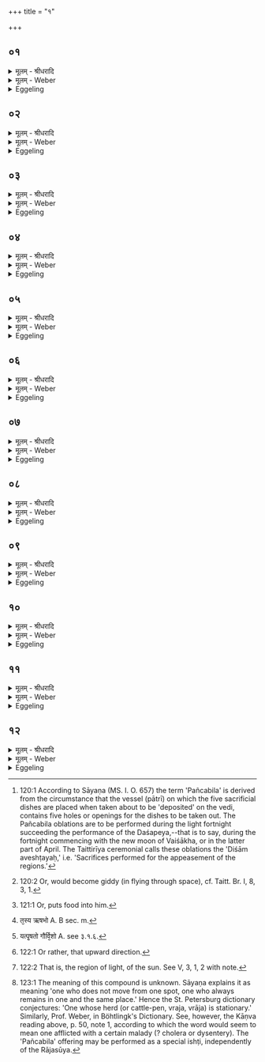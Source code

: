 +++
title = "१"

+++


## ०१
<details><summary>मूलम् - श्रीधरादि</summary>

आग्ने᳘यो ऽष्टा᳘कपालः पुरोडा᳘शो भवति॥  
तं᳘ पूर्व्वार्ध ऽआ᳘सादयत्यैन्द्र ऽए᳘कादशकपालः पुरोडा᳘शो भवति सौम्यो᳘ वा चरुस्तं᳘ दक्षिणार्ध ऽआ᳘सादयति व्वैश्वदेव᳘श्चरु᳘र्भवति तं᳘ पश्चार्ध ऽआ᳘सादयति मैत्रावरुणी᳘ पय᳘स्या भवति ता᳘मुत्तरार्ध ऽआ᳘सादयति बार्हस्पत्य᳘श्चरु᳘र्भवति तं᳘ म᳘ध्य ऽआ᳘सादयत्येष᳘ चरुः प᳘ञ्चबिलस्तद्यत्प᳘ञ्च हवी᳘ᳫँ᳘षि भ᳘वन्ति ते᳘षां प᳘ञ्च बि᳘लानि त᳘स्माच्चरुः प᳘ञ्चबिलो ना᳘म॥
</details>

<details><summary>मूलम् - Weber</summary>

आग्नेॗयो ऽष्टा᳘कपालः पुरोडा᳘शो भवति॥  
त᳘म् पूर्वार्ध आ᳘सादयत्यैन्द्र ए᳘कादशकपालः पुरोडा᳘शो भवति सौम्यो᳘ वा चरुस्तं᳘ दक्षिणार्ध आ᳘सादयति वैश्वदेव᳘श्चरु᳘र्भवति त᳘म् पश्चार्ध आ᳘सादयति मैत्रावरुणी᳘ पयॗस्या भवति ता᳘मुत्तरार्ध आ᳘सादयति बार्हस्पत्य᳘श्चरु᳘र्भवति तम् म᳘ध्य आ᳘सादयत्येष᳘ चरुः प᳘ञ्चबिलस्तद्यत्प᳘ञ्च हवीं᳘षि भ᳘वन्ति ते᳘षाम् प᳘ञ्च बि᳘लानि त᳘स्माच्चरुः प᳘ञ्चबिलो ना᳘म॥
</details>

<details><summary>Eggeling</summary>

1. There is a cake on eight potsherds for Agni: this he places on the eastern part (of the Vedi). There is either a cake on eleven potsherds for Indra, or a rice-pap for Soma: this he places on the southern part. There is a pap for the Viśve Devāḥ (All-gods): this he places on the western part. There is a dish of curds for Mitra-Varuṇa: this he places on the north part. There is a pap for Br̥haspati: this he places in the middle. This is the five-holed pap [^egg_236];--what five sacrificial dishes (havis) there are, for them there are five holes: hence the name 'five-holed pap.'

[^egg_236]: 120:1 According to Sāyaṇa (MS. I. O. 657) the term 'Pañcabila' is derived from the circumstance that the vessel (pātrī) on which the five sacrificial dishes are placed when taken about to be 'deposited' on the vedi, contains five holes or openings for the dishes to be taken out. The Pañcabila oblations are to be performed during the light fortnight succeeding the performance of the Daśapeya,--that is to say, during the fortnight commencing with the new moon of Vaiśākha, or in the latter part of April. The Taittirīya ceremonial calls these oblations the 'Diśām aveshṭayaḥ,' i.e. 'Sacrifices performed for the appeasement of the regions.'
</details>

## ०२
<details><summary>मूलम् - श्रीधरादि</summary>

तद्य᳘देते᳘न राजसूययाजी य᳘जते॥  
य᳘दे᳘वैनं दि᳘शः समारोह᳘यति य᳘दृतून्यत्स्तो᳘मान्यच्छ᳘न्दाᳫँ᳭सि त᳘स्मादे᳘वैनमेते᳘न नि᳘ष्क्रीणाति स य᳘द्धैते᳘न राजसूय᳘याजी न यजेतो᳘द्वा[[!!]] ह मा᳘द्येत्प्र᳘ वा पतेत्त᳘स्माद्वा᳘ ऽएते᳘न राजसूययाजी᳘ यजते॥
</details>

<details><summary>मूलम् - Weber</summary>

तद्य᳘देते᳘न राजसूययाजी य᳘जते॥  
य᳘देॗवैनं दि᳘शः समारोह᳘यति य᳘दृतून्यत्स्तो᳘मान्यच्छ᳘न्दांसि त᳘स्मादेॗवैनमेते᳘न नि᳘ष्क्रीणाति स य᳘द्धैते᳘न राजसूययाजी न य᳘जेतो᳘द्वा ह मा᳘द्येत्प्र᳘ वा पतेत्त᳘स्माद्वा᳘ एते᳘न राजसूययाजी᳘ यजते॥
</details>

<details><summary>Eggeling</summary>

2. And as to why the performer of the Rājasūya should perform this offering: because he (the priest) makes him ascend the regions, the seasons, the hymns and metres, he now redeems him therefrom by this (offering). But were the performer of the Rājasūya not to perform this offering, then verily he would become intoxicated (with pride) [^egg_237] and would fall down headlong: that is why the performer of the Rājasūya performs this offering.

[^egg_237]: 120:2 Or, would become giddy (in flying through space), cf. Taitt. Br. I, 8, 3, 1.
</details>

## ०३
<details><summary>मूलम् - श्रीधरादि</summary>

स य᳘दाग्नेये᳘नाष्टा᳘कपालेन पुरोडा᳘शेन प्रच᳘रति॥  
य᳘दे᳘वैनं प्रा᳘चीं दि᳘शᳫँ᳭ समारोह᳘यति य᳘दृतून्यत्स्तो᳘मान्यच्छ᳘न्दाᳫँ᳭सि त᳘स्मादे᳘वैनमेते᳘न नि᳘ष्क्रीणाति सᳫँ᳭स्रवं᳘ बार्हस्पत्ये᳘ चराव᳘वनयति॥
</details>

<details><summary>मूलम् - Weber</summary>

स य᳘दाग्नेये᳘नाष्टा᳘कपालेन पुरोडा᳘शेन प्रच᳘रति॥  
य᳘देॗवैनम् प्रा᳘चीं दि᳘शᳫं समारोह᳘यति य᳘दृतून्यत्स्तो᳘मान्यच्छ᳘न्दांसि त᳘स्मादेॗवैनमेते᳘न नि᳘ष्क्रीणाति संस्रव᳘म् बार्हस्पत्ये᳘ चराव᳘वनयति॥
</details>

<details><summary>Eggeling</summary>

3. And why he proceeds with the cake on eight

potsherds for Agni,--because he makes him ascend the eastern region, the seasons, the hymns and metres, he now redeems him therefrom by this (oblation). The remains of it he pours on the Br̥haspati pap.
</details>

## ०४
<details><summary>मूलम् - श्रीधरादि</summary>

(त्य᳘) अ᳘थ य᳘दैन्द्रेणै᳘कादशकपालेन पुरोडा᳘शेन प्रच᳘रति॥  
सौम्ये᳘न वा चरु᳘णा य᳘दे᳘वैनं द᳘क्षिणां दि᳘शᳫँ᳭ समारोह᳘यति य᳘दृतून्यत्स्तो᳘मान्यच्छ᳘न्दाᳫँ᳭सि त᳘स्मादे᳘वैनमेते᳘न नि᳘ष्क्रीणाति सᳫँ᳭स्रवं᳘ बार्हस्पत्ये᳘ चराव᳘वनयति॥
</details>

<details><summary>मूलम् - Weber</summary>

अ᳘थ य᳘दैन्द्रेणै᳘कादशकपालेन पुरोडा᳘शेन प्रच᳘रति॥  
सौम्ये᳘न वा चरु᳘णा य᳘देॗवैनं द᳘क्षिणां दि᳘शᳫं समारोह᳘यति य᳘दृतून्यत्स्तो᳘मान्यच्छ᳘न्दांसि त᳘स्मादेॗवैनमेते᳘न नि᳘ष्क्रीणाति संस्रव᳘म् बार्हस्पत्ये᳘ चराव᳘वनयति॥
</details>

<details><summary>Eggeling</summary>

4. And why he proceeds with the cake on eleven potsherds for Indra, or with the pap for Soma,--because he makes him ascend the southern region, the seasons, the hymns and metres, he now redeems him therefrom by this (oblation). The remains he pours on the Br̥haspati pap.
</details>

## ०५
<details><summary>मूलम् - श्रीधरादि</summary>

(त्य᳘) अ᳘थ य᳘द्वैश्वदेवे᳘न चरु᳘णा प्रच᳘रति॥  
य᳘दे᳘वैनं प्रती᳘चीं दि᳘शᳫँ᳭ समारोह᳘यति य᳘दृतून्यत्स्तो᳘मान्यच्छ᳘न्दाᳫँ᳭सि त᳘स्मादे᳘वैनमेते᳘न नि᳘ष्क्रीणाति सᳫँ᳭स्रवं᳘ बार्हस्पत्ये᳘ चराव᳘वनयति॥
</details>

<details><summary>मूलम् - Weber</summary>

अ᳘थ य᳘द्वैश्वदेवे᳘न चरु᳘णा प्रच᳘रति॥  
य᳘देॗवैनम् प्रती᳘चीं दि᳘शᳫं समारोह᳘यति य᳘दृतून्यत्स्तो᳘मान्यच्छ᳘न्दांसि त᳘स्मादेॗवैनमेते᳘न नि᳘ष्क्रीणाति संस्रव᳘म् बार्हस्पत्ये᳘ चराव᳘वनयति॥
</details>

<details><summary>Eggeling</summary>

5. And why he proceeds with the pap to the All-gods,--because he makes him ascend the eastern region, the seasons, the hymns and metres, he now redeems him therefrom by this (oblation). The remains he pours on the Br̥haspati pap.
</details>

## ०६
<details><summary>मूलम् - श्रीधरादि</summary>

(त्य᳘) अ᳘थ य᳘न्मैत्रावरुण्या᳘ पय᳘स्यया प्रच᳘रति॥  
य᳘दे᳘वैनमु᳘दीचीं दि᳘शᳫँ᳭ समारोह᳘यति य᳘दृतून्यत्स्तो᳘मान्यच्छ᳘न्दाᳫँ᳭सि त᳘स्मादे᳘वैनमेते᳘न नि᳘ष्क्रीणाति सᳫँ᳭स्रवं᳘ बार्हस्पत्ये᳘ चराव᳘वनयति तद्य᳘त्सᳫं᳭स्रवा᳘न्बार्हस्पत्ये᳘ चरा᳘ववन᳘यति सर्व्व᳘त ऽए᳘वास्मिन्नेत᳘दन्ना᳘द्यं दधाति त᳘स्मादु दिशो᳘ दिश एव रा᳘ज्ञे ऽन्ना᳘द्यमभि᳘ह्रियते॥
</details>

<details><summary>मूलम् - Weber</summary>

अ᳘थ य᳘न्मैत्रावरुण्या᳘ पयॗस्याया प्रच᳘रति॥  
य᳘देॗवैनमु᳘दीचीं दि᳘शᳫं समारोह᳘यति य᳘दृतून्यत्स्तो᳘मान्यच्छ᳘न्दांसि त᳘स्मादेॗवैनमेते᳘न नि᳘ष्क्रीणाति संस्रवम् बार्हस्पत्ये᳘ चराव᳘वनयति तद्य᳘त्संस्रवा᳘न्बार्हस्पत्ये᳘ चरा᳘ववन᳘यति सर्व᳘त एॗवास्मिन्नेत᳘दन्ना᳘द्यं दधाति त᳘स्मादु दिशो᳘-दिश एव रा᳘ज्ञे ऽन्ना᳘द्यमभि᳘ह्रियते॥
</details>

<details><summary>Eggeling</summary>

6. And why he proceeds with the dish of curds for Mitra-Varuṇa,--because he makes him ascend the northern region, the seasons, the hymns and metres, he now redeems him therefrom by this (oblation). The remains he pours on the Br̥haspati pap. And in that he pours those remains on the Br̥haspati pap, he thereby bestows food upon him [^egg_238] (the Sacrificer); and hence food is brought to the king from every quarter.

[^egg_238]: 121:1 Or, puts food into him.
</details>

## ०७
<details><summary>मूलम् - श्रीधरादि</summary>

(ते᳘ ऽथ) अ᳘थ य᳘द्बार्हस्पत्ये᳘न चरु᳘णा प्रच᳘रति॥  
य᳘दे᳘वैनमूर्ध्वां दि᳘शᳫँ᳭ समारोह᳘यति य᳘दृतून्यत्स्तो᳘मान्यच्छ᳘न्दाᳫँ᳭सि त᳘स्मादे᳘वैनमेते᳘न नि᳘ष्क्रीणाति॥
</details>

<details><summary>मूलम् - Weber</summary>

अ᳘थ य᳘द्बार्हस्पत्ये᳘न चरु᳘णा प्रच᳘रति॥  
य᳘देॗवैनमूर्ध्वां दि᳘शᳫं समारोह᳘यति य᳘दृतून्यत्स्तो᳘मान्यच्छ᳘न्दांसि त᳘स्मादेॗवैनमेते᳘न नि᳘ष्क्रीणाति॥
</details>

<details><summary>Eggeling</summary>

7. And why he proceeds with the Br̥haspati pap,--because he makes him ascend the upper region, the seasons, the hymns and metres, he now redeems him therefrom by this (oblation).
</details>

## ०८
<details><summary>मूलम् - श्रीधरादि</summary>

स य᳘ ऽएष᳘ ऽआग्ने᳘यो ऽष्टा᳘कपालः पूरोडा᳘शो भ᳘वति॥  
त᳘स्य हि᳘रण्यं द᳘क्षिणा ऽऽग्नेयो वा᳘ ऽएष᳘ यज्ञो᳘ भवत्यग्ने रे᳘तो हि᳘रण्यं त᳘स्माद्धि᳘रण्यं द᳘क्षिणा त᳘दग्नी᳘धे ददात्यग्निर्व्वा᳘ ऽएष᳘ निदा᳘नेन यदा᳘ग्नीध्रस्त᳘स्मात्त᳘दग्नी᳘धे ददाति॥
</details>

<details><summary>मूलम् - Weber</summary>

स य᳘ एष᳘ आग्नेॗयो ऽष्टा᳘कपालः पूरोडा᳘शो भ᳘वति॥  
त᳘स्य हि᳘रण्यं द᳘क्षिणाग्नेयो वा᳘ एष᳘ यज्ञो᳘ भवत्यग्ने रे᳘तो हि᳘रण्यं त᳘स्माद्धि᳘रण्यं द᳘क्षिणा त᳘दग्नी᳘धे ददात्यग्निर्वा᳘ एष᳘ निदा᳘नेन यदा᳘ग्नीध्रस्त᳘स्मात्त᳘दग्नी᳘धे ददाति॥
</details>

<details><summary>Eggeling</summary>

8. And what cake on eight potsherds there is for Agni, the priest's fee for that is gold; for that offering is for Agni, and gold is Agni's seed: therefore

the fee is gold. He gives it to the Agnīdh; for he, the Āgnīdhra, is really the same as Agni: therefore he gives it to the Agnīdh.
</details>

## ०९
<details><summary>मूलम् - श्रीधरादि</summary>

(त्य᳘) अ᳘थ य᳘ ऽएष᳘ ऽऐन्द्र ऽए᳘कादशकपालः पुरोडा᳘शो भ᳘वति॥  
त᳘स्य ऽर्षभो द᳘क्षिणा स᳘ ह्यैन्द्रो य᳘दृषभो य᳘द्यु सौम्य᳘श्चरुर्भ᳘वति त᳘स्य बभ्रुर्गौर्द्द᳘क्षिणा स हि᳘ सौम्यो य᳘द्बभ्रुस्तं᳘ ब्रह्म᳘णे ददाति ब्रह्मा हि᳘ यज्ञं᳘ दक्षिण᳘तो ऽभिगोपाय᳘ति त᳘स्मात्तं᳘ ब्रह्म᳘णे ददाति॥
</details>

<details><summary>मूलम् - Weber</summary>

अ᳘थ य᳘ एष᳘ ऐन्द्र ए᳘कादशकपालः पुरोडा᳘शो भ᳘वति॥  
त᳘स्यर्षभो [^wbr_1] द᳘क्षिणा स᳘ हैन्द्रो य᳘दृषभो य᳘द्यु सौम्य᳘श्चरुर्भ᳘वति त᳘स्य बभ्रुर्गौर्द᳘क्षिणा स हि᳘ सौम्यो य᳘द्बभ्रुस्त᳘म् ब्रह्म᳘णे ददाति ब्रह्मा हि᳘ यज्ञं᳘ दक्षिणॗतो ऽभिगोपाय᳘ति त᳘स्मात्त᳘म् ब्रह्म᳘णे ददाति॥  

[^wbr_1]: त᳘स्य ऋषभो A. B sec. m.
</details>

<details><summary>Eggeling</summary>

9. And what cake on eleven potsherds there is for Indra, the fee for that is a bull, for the bull is Indra. And if there be a pap for Soma, then the fee for that is a brown ox, for the brown one is sacred to Soma. He gives it to the Brahman, for the Brahman guards the sacrifice from the south: therefore he gives it to the Brahman.
</details>

## १०
<details><summary>मूलम् - श्रीधरादि</summary>

(त्य᳘) अ᳘थ य᳘ ऽएष᳘ व्वैश्वदेव᳘श्चरुर्भ᳘वति॥  
त᳘स्य पृ᳘षन्गौर्द᳘क्षिणा भूमा वा᳘ ऽएत᳘द्रूपा᳘णां यत्पृ᳘षतो गोर्व्वि᳘शो वै व्वि᳘श्वे देवा᳘ भू᳘मा वै व्विट्त᳘स्मात्पृ᳘षन्गौर्द्द᳘क्षिणा तᳫँ᳭ हो᳘त्रे ददाति हो᳘ता हि᳘ भूमा त᳘स्मात्तᳫँ᳭ हो᳘त्रे ददाति॥
</details>

<details><summary>मूलम् - Weber</summary>

अ᳘थ य᳘ एष᳘ वैश्वदेव᳘श्चरुर्भ᳘वति॥  
त᳘स्य पृ᳘षन्गौर्द᳘क्षिणा भूमा वा᳘ एत᳘द्रूपा᳘णां यत्पृ᳘षतो [^wbr_2] गोर्वि᳘शो वै वि᳘श्वे देवा᳘ भूमा वै विट्त᳘स्मात्पृ᳘षन्गौर्द᳘क्षिणा तᳫं हो᳘त्रे ददाति हो᳘ता हि᳘ भूमा त᳘स्मात्तᳫं हो᳘त्रे ददाति॥  

[^wbr_2]: यत्पृ᳘षतो गौर्वि᳘शो A. see ३.१.६.
</details>

<details><summary>Eggeling</summary>

10. And what pap there is for the All-gods, the fee for that is a piebald bullock; for abundance of forms (marks) there is in such a piebald bullock, and the Viśve Devāḥ are the clans, and the clans mean abundance: therefore a piebald bullock is the fee. He gives it to the Hotr̥, for the Hotr̥ means abundance: therefore he gives it to the Hotr̥.
</details>

## ११
<details><summary>मूलम् - श्रीधरादि</summary>

(त्य᳘) अ᳘थ᳘ यैषा᳘ मैत्रावरुणी᳘ पय᳘स्या भ᳘वति॥  
त᳘स्यै व्वशा द᳘क्षिणा सा हि᳘ मैत्रावरुणी य᳘द्वशा य᳘दि व्वशां न᳘ व्विन्देद᳘पि᳘ यैव का चा᳘प्रवीता स्यात्स᳘र्वा᳘ ह्येव᳘ व्वशा᳘ ऽप्रवीता ता᳘मध्वर्यु᳘भ्यां ददाति प्राणोदानौ व्वा᳘ ऽअध्वर्यू᳘ प्राणोदानौ᳘ मित्राव᳘रुणौ त᳘स्मात्ता᳘मध्वर्यु᳘भ्यां ददाति॥
</details>

<details><summary>मूलम् - Weber</summary>

अ᳘थॗ यैषा᳘ मैत्रावरुणी पयॗस्या भ᳘वति॥  
त᳘स्यै वशा द᳘क्षिणा सा हि᳘ मैत्रावरुणी य᳘द्वशा य᳘दि वशां न᳘ विन्देद᳘पिॗ यैव का चाप्रवीता स्यात्स᳘र्वाॗ ह्येव᳘ वशा᳘प्रवीता ता᳘मध्वर्यु᳘भ्यां ददाति प्राणोदानौ वा᳘ अध्वर्यू᳘ प्राणोदानौ᳘ मित्राव᳘रुणौ त᳘स्मात्ता᳘मध्वर्यु᳘भ्यां ददाति॥
</details>

<details><summary>Eggeling</summary>

11. And what dish of curds there is for Mitra-Varuṇa, the fee for that is a sterile cow, for that one is sacred to Mitra-Varuṇa. If he cannot procure a sterile cow, any unimpregnated one will do; for every sterile cow is indeed unimpregnated. He gives it to the two Adhvaryus; for the Adhvaryus are the out-breathing and the in-breathing, and the out-breathing and in-breathing are Mitra-Varuṇa: therefore he gives it to the two Adhvaryus.
</details>

## १२
<details><summary>मूलम् - श्रीधरादि</summary>

(त्य᳘) अ᳘थ य᳘ ऽएष᳘ बार्हस्पत्य᳘श्चरुर्भ᳘वति॥  
त᳘स्य शितिपृष्ठो गौर्द्द᳘क्षिणैषा वा᳘ ऽऊर्ध्वा बृ᳘हस्प᳘तेर्दिक्त᳘देष᳘ ऽउप᳘रिष्टादर्यम्णः प᳘न्थास्त᳘स्माच्छितिपृष्ठो᳘ बार्हस्पत्य᳘स्य द᳘क्षिणा तं᳘ ब्रह्म᳘णे ददाति बृ᳘हस्प᳘तिर्वै᳘ देवा᳘नां ब्र᳘ह्मैष वा᳘ ऽएत᳘स्य ब्रह्मा᳘ भवति त᳘स्मात्तं᳘ ब्रह्म᳘णे ददाति स᳘ हैतेना᳘पि व्विष्ठाव्व्रा᳘ज्यन्ना᳘द्यकामो[[!!]] यजेत᳘ त᳘दस्मिन्त्सर्व्व᳘तो ऽन्ना᳘द्यं दधाति स᳘ हान्नाद᳘ ऽएव᳘ भवति॥
</details>
<details><summary>मूलम् - Weber</summary>

अ᳘थ य᳘ एष᳘ बार्हस्पत्य᳘श्चरुर्भ᳘वति॥  
त᳘स्य शितिपृष्ठो गौर्द᳘क्षिणैषा वा᳘ ऊर्ध्वा बृ᳘हस्प᳘तेर्दिक्त᳘देष᳘ उप᳘रिष्टादर्यम्णः प᳘न्थास्त᳘स्माछितिपृष्ठो᳘ बार्हस्पत्य᳘स्य द᳘क्षिणा त᳘म् ब्रह्म᳘णे ददाति बृ᳘हस्प᳘तिर्वै᳘ देवा᳘नाम् ब्रॗह्मैष वा᳘ एत᳘स्य ब्रह्मा᳘ भवति त᳘स्मात्त᳘म् ब्रह्म᳘णे ददाति स᳘ हैतेना᳘पि विष्ठाव्राज्य᳘न्ना᳘द्यकामो यजेत त᳘दस्मिन्त्सर्व᳘तो ऽन्ना᳘द्यं दधाति स᳘ हान्नाद᳘ एव᳘ भवति॥
</details>
<details><summary>Eggeling</summary>

12. And what pap there is for Br̥haspati, the fee for that is a white-backed bullock; for to Br̥haspati belongs that upper region [^egg_239], and above that there is that path of Aryaman [^egg_240]: therefore a white-backed (bullock) is the fee for the Br̥haspati (pap). He gives it to the Brahman, for Br̥haspati is the

[^egg_239]: 122:1 Or rather, that upward direction.

[^egg_240]: 122:2 That is, the region of light, of the sun. See V, 3, 1, 2 with note.

 Brahman of the gods, and this one is his (the Sacrificer's) Brahman: therefore he gives it to the Brahman. Even a vishṭḥāvrājin [^egg_241] who is desirous of food may perform this offering: he (the priest) thereby bestows food upon him from all quarters, and verily he becomes an eater of food.

[^egg_241]: 123:1 The meaning of this compound is unknown. Sāyaṇa explains it as meaning 'one who does not move from one spot, one who always remains in one and the same place.' Hence the St. Petersburg dictionary conjectures: 'One whose herd (or cattle-pen, vraja, vrāja) is stationary.' Similarly, Prof. Weber, in Böhtlingk's Dictionary. See, however, the Kāṇva reading above, p. 50, note 1, according to which the word would seem to mean one afflicted with a certain malady (? cholera or dysentery). The 'Pañcabila' offering may be performed as a special ishṭi, independently of the Rājasūya.
</details>

